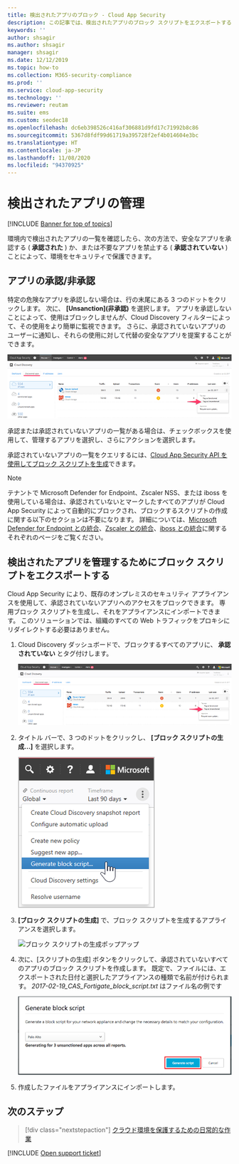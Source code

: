 ```yaml
---
title: 検出されたアプリのブロック - Cloud App Security
description: この記事では、検出されたアプリのブロック スクリプトをエクスポートする手順について説明します。
keywords: ''
author: shsagir
ms.author: shsagir
manager: shsagir
ms.date: 12/12/2019
ms.topic: how-to
ms.collection: M365-security-compliance
ms.prod: ''
ms.service: cloud-app-security
ms.technology: ''
ms.reviewer: reutam
ms.suite: ems
ms.custom: seodec18
ms.openlocfilehash: dc6eb398526c416af306881d9fd17c71992b8c86
ms.sourcegitcommit: 5367d8fdf99d61719a395728f2ef4b014604e3bc
ms.translationtype: HT
ms.contentlocale: ja-JP
ms.lasthandoff: 11/08/2020
ms.locfileid: "94370925"
---
```

# <a name="govern-discovered-apps"></a>検出されたアプリの管理

[!INCLUDE [Banner for top of topics](includes/banner.md)]

環境内で検出されたアプリの一覧を確認したら、次の方法で、安全なアプリを承認する ( **承認された** ) か、または不要なアプリを禁止する ( **承認されていない** ) ことによって、環境をセキュリティで保護できます。

## <a name="sanctioningunsanctioning-an-app"></a><a name="BKMK_SanctionApp"></a> アプリの承認/非承認

特定の危険なアプリを承認しない場合は、行の末尾にある 3 つのドットをクリックします。 次に、 **[Unsanction]\(非承認\)** を選択します。 アプリを承認しないことによって、使用はブロックしませんが、Cloud Discovery フィルターによって、その使用をより簡単に監視できます。 さらに、承認されていないアプリのユーザーに通知し、それらの使用に対して代替の安全なアプリを提案することができます。

![承認されていないとタグ付けする](media/tag-as-unsanctioned.png)

承認または承認されていないアプリの一覧がある場合は、チェックボックスを使用して、管理するアプリを選択し、さらにアクションを選択します。

承認されていないアプリの一覧をクエリするには、[Cloud App Security API を使用してブロック スクリプトを生成](api-discovery-script.md)できます。

> [!NOTE]
> テナントで Microsoft Defender for Endpoint、Zscaler NSS、または iboss を使用している場合は、承認されていないとマークしたすべてのアプリが Cloud App Security によって自動的にブロックされ、ブロックするスクリプトの作成に関する以下のセクションは不要になります。 詳細については、[Microsoft Defender for Endpoint との統合](mde-integration.md)、[Zscaler との統合](zscaler-integration.md)、[iboss との統合](iboss-integration.md)に関するそれぞれのページをご覧ください。

## <a name="export-a-block-script-to-govern-discovered-apps"></a>検出されたアプリを管理するためにブロック スクリプトをエクスポートする

Cloud App Security により、既存のオンプレミスのセキュリティ アプライアンスを使用して、承認されていないアプリへのアクセスをブロックできます。 専用ブロック スクリプトを生成し、それをアプライアンスにインポートできます。 このソリューションでは、組織のすべての Web トラフィックをプロキシにリダイレクトする必要はありません。

1. Cloud Discovery ダッシュボードで、ブロックするすべてのアプリに、 **承認されていない** とタグ付けします。

    ![承認されていないとタグ付けする](media/tag-as-unsanctioned.png)

2. タイトル バーで、3 つのドットをクリックし、 **[ブロック スクリプトの生成...]** を選択します。

    ![ブロック スクリプトの生成](media/generate-block-script.png)

3. **[ブロック スクリプトの生成]** で、ブロック スクリプトを生成するアプライアンスを選択します。

    ![ブロック スクリプトの生成ポップアップ](media/generate-block-script-pop-up.png)

4. 次に、[スクリプトの生成] ボタンをクリックして、承認されていないすべてのアプリのブロック スクリプトを作成します。 既定で、ファイルには、エクスポートされた日付と選択したアプライアンスの種類で名前が付けられます。 *2017-02-19_CAS_Fortigate_block_script.txt* はファイル名の例です

   ![ブロック スクリプトの生成ボタン](media/generate-block-script-button.png)

5. 作成したファイルをアプライアンスにインポートします。

## <a name="next-steps"></a>次のステップ

> [!div class="nextstepaction"]
> [クラウド環境を保護するための日常的な作業](daily-activities-to-protect-your-cloud-environment.md)

[!INCLUDE [Open support ticket](includes/support.md)]
